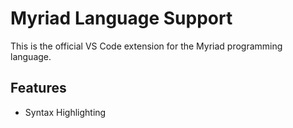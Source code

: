 # Myriad Language Support

This is the official VS Code extension for the Myriad programming language.

## Features

- Syntax Highlighting